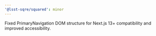```yaml
---
'@lsst-sqre/squared': minor
---
```


Fixed PrimaryNavigation DOM structure for Next.js 13+ compatibility and improved accessibility.

